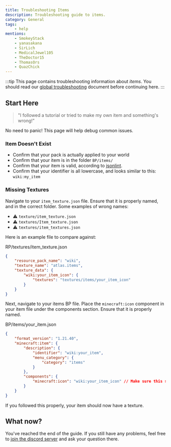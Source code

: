 ```yaml
---
title: Troubleshooting Items
description: Troubleshooting guide to items.
category: General
tags:
    - help
mentions:
    - SmokeyStack
    - yanasakana
    - SirLich
    - MedicalJewel105
    - TheDoctor15
    - ThomasOrs
    - QuazChick
---
```


:::tip
This page contains troubleshooting information about _items_. You should read our [global troubleshooting](/guide/troubleshooting) document before continuing here.
:::

## Start Here

> "I followed a tutorial or tried to make my own item and something's wrong!"

No need to panic! This page will help debug common issues.

### Item Doesn't Exist

- Confirm that your pack is actually applied to your world
- Confirm that your item is in the folder `BP/items/`
- Confirm that your item is valid, according to [jsonlint](https://jsonlint.com/).
- Confirm that your identifier is all lowercase, and looks similar to this: `wiki:my_item`

### Missing Textures

Navigate to your `item_texture.json` file. Ensure that it is properly named, and in the correct folder. Some examples of wrong names:

- ⚠️ `texture/item_texture.json`
- ⚠️ `textures/Item_texture.json`
- ⚠️ `textures/item_textures.json`

Here is an example file to compare against:

<CodeHeader>RP/textures/item_texture.json</CodeHeader>

```json
{
    "resource_pack_name": "wiki",
    "texture_name": "atlas.items",
    "texture_data": {
        "wiki:your_item_icon": {
            "textures": "textures/items/your_item_icon"
        }
    }
}
```

Next, navigate to your items BP file. Place the `minecraft:icon` component in your item file under the components section. Ensure that it is properly named.

<CodeHeader>BP/items/your_item.json</CodeHeader>

```json
{
    "format_version": "1.21.40",
    "minecraft:item": {
        "description": {
            "identifier": "wiki:your_item",
            "menu_category": {
                "category": "items"
            }
        },
        "components": {
            "minecraft:icon": "wiki:your_item_icon" // Make sure this string matches the shortname you put in item_texture.json
        }
    }
}
```

If you followed this properly, your item should now have a texture.

## What now?

You've reached the end of the guide. If you still have any problems, feel free to [join the discord server](/discord) and ask your question there.
